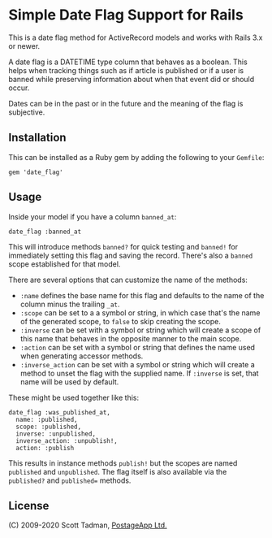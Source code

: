 # Simple Date Flag Support for Rails

This is a date flag method for ActiveRecord models and works with Rails 3.x
or newer.

A date flag is a DATETIME type column that behaves as a boolean. This helps
when tracking things such as if article is published or if a user is banned
while preserving information about when that event did or should occur.

Dates can be in the past or in the future and the meaning of the flag is
subjective.

## Installation

This can be installed as a Ruby gem by adding the following to your `Gemfile`:

    gem 'date_flag'

## Usage

Inside your model if you have a column `banned_at`:

    date_flag :banned_at

This will introduce methods `banned?` for quick testing and `banned!` for
immediately setting this flag and saving the record. There's also a `banned`
scope established for that model.

There are several options that can customize the name of the methods:

* `:name` defines the base name for this flag and defaults to the name of the
column minus the trailing `_at`.
* `:scope` can be set to a a symbol or string, in which case that's the name of
the generated scope, to `false` to skip creating the scope.
* `:inverse` can be set with a symbol or string which will create a scope of
this name that behaves in the opposite manner to the main scope.
* `:action` can be set with a symbol or string that defines the name used
when generating accessor methods.
* `:inverse_action` can be set with a symbol or string which will create a
method to unset the flag with the supplied name. If `:inverse` is set, that
name will be used by default.

These might be used together like this:

    date_flag :was_published_at,
      name: :published,
      scope: :published,
      inverse: :unpublished,
      inverse_action: :unpublish!,
      action: :publish

This results in instance methods `publish!` but the scopes are named
`published` and `unpublished`. The flag itself is also available via the
`published?` and `published=` methods.

## License

(C) 2009-2020 Scott Tadman, [PostageApp Ltd.](https://postageapp.com/)
